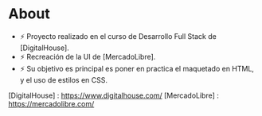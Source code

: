 # About

- ⚡ Proyecto realizado en el curso de Desarrollo Full Stack de [DigitalHouse]. 
- ⚡ Recreación de la UI de [MercadoLibre].
- ⚡ Su objetivo es principal es poner en practica el maquetado en HTML, y el uso de estilos en CSS. 

<!-- LINKS -->
[DigitalHouse] : https://www.digitalhouse.com/
[MercadoLibre] : https://mercadolibre.com/
